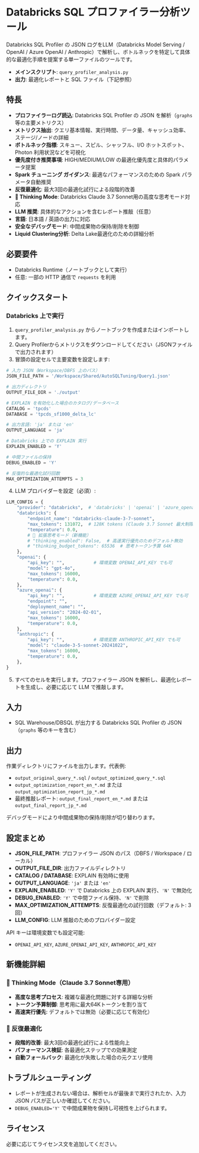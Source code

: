 # Databricks SQL プロファイラー分析ツール

Databricks SQL Profiler の JSON ログをLLM（Databricks Model Serving / OpenAI / Azure OpenAI / Anthropic）で解析し、ボトルネックを特定して具体的な最適化手順を提案する単一ファイルのツールです。

- **メインスクリプト**: `query_profiler_analysis.py`
- **出力**: 最適化レポートと SQL ファイル（下記参照）

## 特長
- **プロファイラーログ読込**: Databricks SQL Profiler の JSON を解析（`graphs` 等の主要メトリクス）
- **メトリクス抽出**: クエリ基本情報、実行時間、データ量、キャッシュ効率、ステージ/ノードの詳細
- **ボトルネック指標**: スキュー、スピル、シャッフル、I/O ホットスポット、Photon 利用状況などを可視化
- **優先度付き推奨事項**: HIGH/MEDIUM/LOW の最適化優先度と具体的パラメータ提案
- **Spark チューニング ガイダンス**: 最適なパフォーマンスのための Spark パラメータ自動推奨
- **反復最適化**: 最大3回の最適化試行による段階的改善
- **🧠 Thinking Mode**: Databricks Claude 3.7 Sonnet用の高度な思考モード対応
- **LLM 推奨**: 具体的なアクションを含むレポート推敲（任意）
- **言語**: 日本語 / 英語の出力に対応
- **安全なデバッグモード**: 中間成果物の保持/削除を制御
- **Liquid Clustering分析**: Delta Lake最適化のための詳細分析

## 必要要件
- Databricks Runtime（ノートブックとして実行）
- 任意: 一部の HTTP 通信で `requests` を利用

## クイックスタート

### Databricks 上で実行
1. `query_profiler_analysis.py` からノートブックを作成またはインポートします。
2. Query Profilerからメトリクスをダウンロードしてください（JSONファイルで出力されます）
3. 冒頭の設定セルで主要変数を設定します:

```python
# 入力 JSON（Workspace/DBFS 上のパス）
JSON_FILE_PATH = '/Workspace/Shared/AutoSQLTuning/Query1.json'

# 出力ディレクトリ
OUTPUT_FILE_DIR = './output'

# EXPLAIN を有効化した場合のカタログ/データベース
CATALOG = 'tpcds'
DATABASE = 'tpcds_sf1000_delta_lc'

# 出力言語: 'ja' または 'en'
OUTPUT_LANGUAGE = 'ja'

# Databricks 上での EXPLAIN 実行
EXPLAIN_ENABLED = 'Y'

# 中間ファイルの保持
DEBUG_ENABLED = 'Y'

# 反復的な最適化試行回数
MAX_OPTIMIZATION_ATTEMPTS = 3
```

4. LLM プロバイダーを設定（必須）:

```python
LLM_CONFIG = {
    "provider": "databricks",  # 'databricks' | 'openai' | 'azure_openai' | 'anthropic'
    "databricks": {
        "endpoint_name": "databricks-claude-3-7-sonnet",
        "max_tokens": 131072,  # 128K tokens (Claude 3.7 Sonnet 最大制限)
        "temperature": 0.0,
        # 🧠 拡張思考モード（新機能）
        # "thinking_enabled": False,  # 高速実行優先のためデフォルト無効
        # "thinking_budget_tokens": 65536  # 思考トークン予算 64K
    },
    "openai": {
        "api_key": "",           # 環境変数 OPENAI_API_KEY でも可
        "model": "gpt-4o",
        "max_tokens": 16000,
        "temperature": 0.0,
    },
    "azure_openai": {
        "api_key": "",           # 環境変数 AZURE_OPENAI_API_KEY でも可
        "endpoint": "",
        "deployment_name": "",
        "api_version": "2024-02-01",
        "max_tokens": 16000,
        "temperature": 0.0,
    },
    "anthropic": {
        "api_key": "",           # 環境変数 ANTHROPIC_API_KEY でも可
        "model": "claude-3-5-sonnet-20241022",
        "max_tokens": 16000,
        "temperature": 0.0,
    },
}
```

5. すべてのセルを実行します。プロファイラー JSON を解析し、最適化レポートを生成し、必要に応じて LLM で推敲します。

## 入力
- SQL Warehouse/DBSQL が出力する Databricks SQL Profiler の JSON（`graphs` 等のキーを含む）

## 出力
作業ディレクトリにファイルを出力します。代表例:
- `output_original_query_*.sql` / `output_optimized_query_*.sql`
- `output_optimization_report_en_*.md` または `output_optimization_report_jp_*.md`
- 最終推敲レポート: `output_final_report_en_*.md` または `output_final_report_jp_*.md`

デバッグモードにより中間成果物の保持/削除が切り替わります。

## 設定まとめ
- **JSON_FILE_PATH**: プロファイラー JSON のパス（DBFS / Workspace / ローカル）
- **OUTPUT_FILE_DIR**: 出力ファイルディレクトリ
- **CATALOG / DATABASE**: EXPLAIN 有効時に使用
- **OUTPUT_LANGUAGE**: `'ja'` または `'en'`
- **EXPLAIN_ENABLED**: `'Y'` で Databricks 上の EXPLAIN 実行、`'N'` で無効化
- **DEBUG_ENABLED**: `'Y'` で中間ファイル保持、`'N'` で削除
- **MAX_OPTIMIZATION_ATTEMPTS**: 反復最適化の試行回数（デフォルト: 3回）
- **LLM_CONFIG**: LLM 推敲のためのプロバイダー設定

API キーは環境変数でも設定可能:
- `OPENAI_API_KEY`, `AZURE_OPENAI_API_KEY`, `ANTHROPIC_API_KEY`

## 新機能詳細

### 🧠 Thinking Mode（Claude 3.7 Sonnet専用）
- **高度な思考プロセス**: 複雑な最適化問題に対する詳細な分析
- **トークン予算制御**: 思考用に最大64Kトークンを割り当て
- **高速実行優先**: デフォルトでは無効（必要に応じて有効化）

### 🔄 反復最適化
- **段階的改善**: 最大3回の最適化試行による性能向上
- **パフォーマンス検証**: 各最適化ステップでの効果測定
- **自動フォールバック**: 最適化が失敗した場合の元クエリ使用

## トラブルシューティング
- レポートが生成されない場合は、解析セルが最後まで実行されたか、入力 JSON パスが正しいか確認してください。
- `DEBUG_ENABLED='Y'` で中間成果物を保持し可視性を上げられます。

## ライセンス
必要に応じてライセンス文を追加してください。
